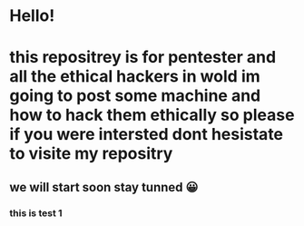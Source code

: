 # Hello!
<h1>
  this repositrey is for pentester and all the ethical hackers in wold
  im going to post some machine and how to hack them ethically
  so please if you were intersted dont hesistate to visite my repositry
</h1>
<h2>
  we will start soon stay tunned 😀️
</h2>
<h3>
  this is test 1
</h3>




<picture>
  
</picture>

